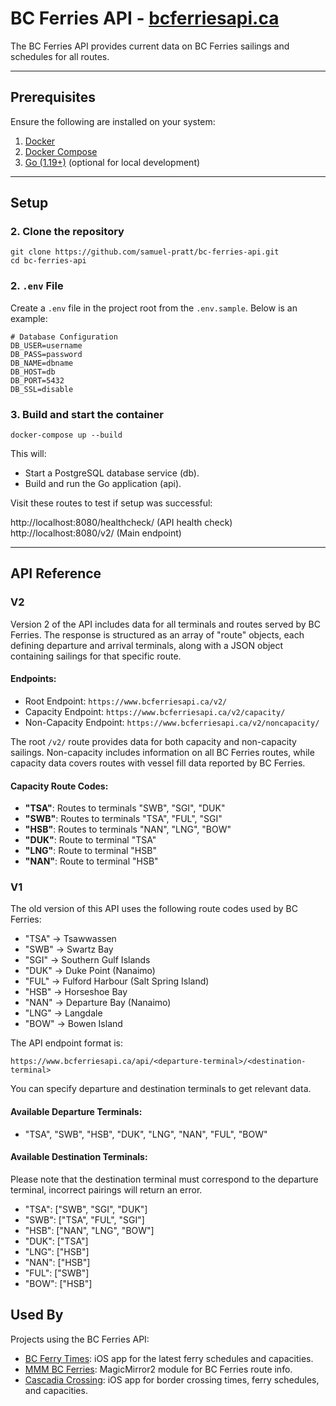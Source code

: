 # BC Ferries API - [bcferriesapi.ca](https://bcferriesapi.ca)

The BC Ferries API provides current data on BC Ferries sailings and schedules for all routes.

---

## Prerequisites

Ensure the following are installed on your system:

1. [Docker](https://www.docker.com/products/docker-desktop)
2. [Docker Compose](https://docs.docker.com/compose/)
3. [Go (1.19+)](https://go.dev/dl/) (optional for local development)

---

## Setup

### 2. Clone the repository

```
git clone https://github.com/samuel-pratt/bc-ferries-api.git
cd bc-ferries-api
```

### 2. `.env` File

Create a `.env` file in the project root from the `.env.sample`. Below is an example:

```env
# Database Configuration
DB_USER=username
DB_PASS=password
DB_NAME=dbname
DB_HOST=db
DB_PORT=5432
DB_SSL=disable
```

### 3. Build and start the container

```
docker-compose up --build
```

This will:

- Start a PostgreSQL database service (db).
- Build and run the Go application (api).

Visit these routes to test if setup was successful:

http://localhost:8080/healthcheck/ (API health check)
http://localhost:8080/v2/ (Main endpoint)


---

## API Reference

### V2

Version 2 of the API includes data for all terminals and routes served by BC Ferries. The response is structured as an array of "route" objects, each defining departure and arrival terminals, along with a JSON object containing sailings for that specific route.

#### Endpoints:

- Root Endpoint: `https://www.bcferriesapi.ca/v2/`
- Capacity Endpoint: `https://www.bcferriesapi.ca/v2/capacity/`
- Non-Capacity Endpoint: `https://www.bcferriesapi.ca/v2/noncapacity/`

The root `/v2/` route provides data for both capacity and non-capacity sailings. Non-capacity includes information on all BC Ferries routes, while capacity data covers routes with vessel fill data reported by BC Ferries.

#### Capacity Route Codes:

- **"TSA"**: Routes to terminals "SWB", "SGI", "DUK"
- **"SWB"**: Routes to terminals "TSA", "FUL", "SGI"
- **"HSB"**: Routes to terminals "NAN", "LNG", "BOW"
- **"DUK"**: Route to terminal "TSA"
- **"LNG"**: Route to terminal "HSB"
- **"NAN"**: Route to terminal "HSB"

### V1

The old version of this API uses the following route codes used by BC Ferries:

- "TSA" -> Tsawwassen
- "SWB" -> Swartz Bay
- "SGI" -> Southern Gulf Islands
- "DUK" -> Duke Point (Nanaimo)
- "FUL" -> Fulford Harbour (Salt Spring Island)
- "HSB" -> Horseshoe Bay
- "NAN" -> Departure Bay (Nanaimo)
- "LNG" -> Langdale
- "BOW" -> Bowen Island

The API endpoint format is:

`https://www.bcferriesapi.ca/api/<departure-terminal>/<destination-terminal>`

You can specify departure and destination terminals to get relevant data.

#### Available Departure Terminals:

- "TSA", "SWB", "HSB", "DUK", "LNG", "NAN", "FUL", "BOW"

#### Available Destination Terminals:

Please note that the destination terminal must correspond to the departure terminal, incorrect pairings will return an error.

- "TSA": ["SWB", "SGI", "DUK"]
- "SWB": ["TSA", "FUL", "SGI"]
- "HSB": ["NAN", "LNG", "BOW"]
- "DUK": ["TSA"]
- "LNG": ["HSB"]
- "NAN": ["HSB"]
- "FUL": ["SWB"]
- "BOW": ["HSB"]

## Used By

Projects using the BC Ferries API:

- [BC Ferry Times](https://apps.apple.com/ca/app/id1615899209): iOS app for the latest ferry schedules and capacities.
- [MMM BC Ferries](https://github.com/stonecrown/MMM-BCFerries): MagicMirror2 module for BC Ferries route info.
- [Cascadia Crossing](https://apps.apple.com/app/1643019956): iOS app for border crossing times, ferry schedules, and capacities.
